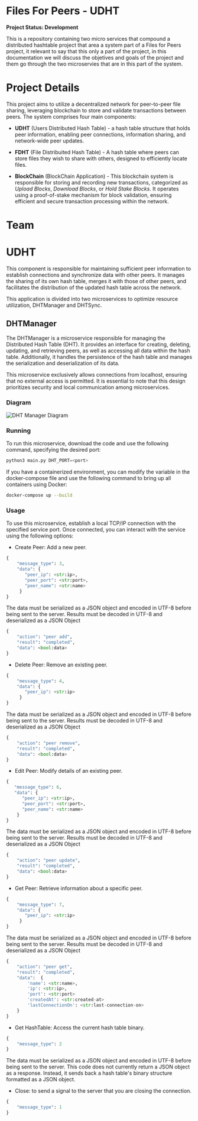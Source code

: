 # Files For Peers - UDHT
**Project Status: Development**

This is a repository containing two micro services that compound a distributed hashtable project that area a system part of a Files for Peers project, it relevant to say that this only a part of the project, in this documentation we will discuss the objetives and goals of the project and them go through the two microservies that are in this part of the system.

# Project Details 

This project aims to utilize a decentralized network for peer-to-peer file sharing, leveraging blockchain to store and validate transactions between peers. The system comprises four main components:

 - **UDHT** (Users Distributed Hash Table) - a hash table structure that holds peer information, enabling peer connections, information sharing, and network-wide peer updates.
  
 - **FDHT** (File Distribuited Hash Table) - A hash table where peers can store files they wish to share with others, designed to efficiently locate files.

 - **BlockChain** (BlockChain Application) - This blockchain system is responsible for storing and recording new transactions, categorized as _Upload Blocks_, _Download Blocks_, or _Hold Stake Blocks_. It operates using a proof-of-stake mechanism for block validation, ensuring efficient and secure transaction processing within the network.

# Team

# UDHT 
This component is responsible for maintaining sufficient peer information to establish connections and synchronize data with other peers. It manages the sharing of its own hash table, merges it with those of other peers, and facilitates the distribution of the updated hash table across the network.

This application is divided into two microservices to optimize resource utilization, DHTManager and DHTSync.

## DHTManager
The DHTManager is a microservice responsible for managing the Distributed Hash Table (DHT). It provides an interface for creating, deleting, updating, and retrieving peers, as well as accessing all data within the hash table. Additionally, it handles the persistence of the hash table and manages the serialization and deserialization of its data.

This microservice exclusively allows connections from localhost, ensuring that no external access is permitted. It is essential to note that this design prioritizes security and local communication among microservices.

### Diagram 

![DHT Manager Diagram](https://raw.githubusercontent.com/felipemelonunes09/FilesForPeers-udht/main/docs/dhtmanager-driagram)

### Running
To run this microservice, download the code and use the following command, specifying the desired port:
```python
python3 main.py DHT_PORT=<port>
```
If you have a containerized environment, you can modify the variable in the docker-compose file and use the following command to bring up all containers using Docker:
```bash
docker-compose up --build
```

### Usage 
To use this microservice, establish a local TCP/IP connection with the specified service port. Once connected, you can interact with the service using the following options:

- Create Peer: Add a new peer.
```python
{
    "message_type": 3,
    "data": {
       "peer_ip": <str:ip>,
       "peer_port": <str:port>,
       "peer_name": <str:name>
     }
}
```

The data must be serialized as a JSON object and encoded in UTF-8 before being sent to the server.
Results must be decoded in UTF-8 and deserialized as a JSON Object
```python
{
    "action": "peer add",
    "result": "completed",
    "data": <bool:data>
}
```

- Delete Peer: Remove an existing peer.
```python
{
    "message_type": 4,
    "data": {
       "peer_ip": <str:ip>
     }
}
```
The data must be serialized as a JSON object and encoded in UTF-8 before being sent to the server.
Results must be decoded in UTF-8 and deserialized as a JSON Object
```python
{
    "action": "peer remove",
    "result": "completed",
    "data": <bool:data>
}
```
 
- Edit Peer: Modify details of an existing peer.
 ```python
{
    "message_type": 6,
    "data": {
       "peer_ip": <str:ip>,
       "peer_port": <str:port>,
       "peer_name": <str:name>
     }
}
```
The data must be serialized as a JSON object and encoded in UTF-8 before being sent to the server.
Results must be decoded in UTF-8 and deserialized as a JSON Object
```python
{
    "action": "peer update",
    "result": "completed",
    "data": <bool:data>
}
```

- Get Peer: Retrieve information about a specific peer.
```python
{
    "message_type": 7,
    "data": {
       "peer_ip": <str:ip>
     }
}
```
The data must be serialized as a JSON object and encoded in UTF-8 before being sent to the server.
Results must be decoded in UTF-8 and deserialized as a JSON Object
```python
{
    "action": "peer get",
    "result": "completed",
    "data":  {
        'name': <str:name>,
        'ip': <str:ip>,
        'port': <str:port>
        'createdAt': <str:created-at>
        'lastConnectionOn': <str:last-connection-on>
    }
}
```
- Get HashTable: Access the current hash table binary.
```python
{
    "message_type": 2
}
```
The data must be serialized as a JSON object and encoded in UTF-8 before being sent to the server.
This code does not currently return a JSON object as a response. Instead, it sends back a hash table's binary structure formatted as a JSON object.

- Close: to send a signal to the server that you are closing the connection.
```python
{
    "message_type": 1
}
```



